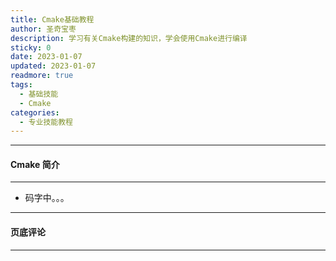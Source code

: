 ```yaml
---
title: Cmake基础教程
author: 圣奇宝枣
description: 学习有关Cmake构建的知识，学会使用Cmake进行编译
sticky: 0
date: 2023-01-07
updated: 2023-01-07
readmore: true
tags:
  - 基础技能
  - Cmake
categories:
  - 专业技能教程
---
```


---

#### **Cmake 简介**

---

- 码字中。。。

<!-- more -->

---

#### **页底评论**

---
